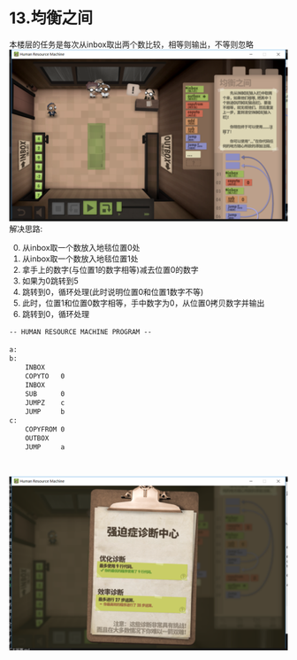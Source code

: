 # 13.均衡之间
本楼层的任务是每次从inbox取出两个数比较，相等则输出，不等则忽略
![](https://github.com/zkangHUST/Human-Resource-Machine/blob/master/pic/13%E5%9D%87%E8%A1%A1%E4%B9%8B%E9%97%B4.png?raw=true)
解决思路:

0. 从inbox取一个数放入地毯位置0处
1. 从inbox取一个数放入地毯位置1处
2. 拿手上的数字(与位置1的数字相等)减去位置0的数字
3. 如果为0跳转到5
4. 跳转到0，循环处理(此时说明位置0和位置1数字不等)
5. 此时，位置1和位置0数字相等，手中数字为0，从位置0拷贝数字并输出
6. 跳转到0，循环处理

```
-- HUMAN RESOURCE MACHINE PROGRAM --

a:
b:
    INBOX   
    COPYTO   0
    INBOX   
    SUB      0
    JUMPZ    c
    JUMP     b
c:
    COPYFROM 0
    OUTBOX  
    JUMP     a



```
![](https://github.com/zkangHUST/Human-Resource-Machine/blob/master/pic/13%E5%9D%87%E8%A1%A1%E4%B9%8B%E9%97%B4-1.png?raw=true)